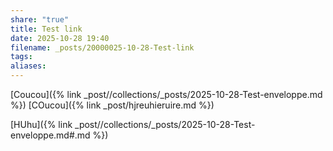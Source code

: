 ```yaml
---
share: "true"
title: Test link
date: 2025-10-28 19:40
filename: _posts/20000025-10-28-Test-link
tags:
aliases:
---
```

[Coucou]({% link _post//collections/_posts/2025-10-28-Test-enveloppe.md %}) [COucou]({% link _post/hjreuhieruire.md %})

[HUhu]({% link _post//collections/_posts/2025-10-28-Test-enveloppe.md#.md %})

